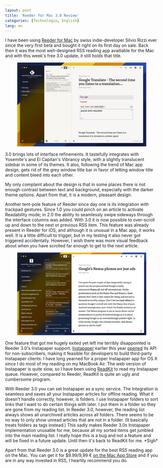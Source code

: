 ```yaml
---
layout: post
title: 'Reeder for Mac 3.0 Review'
categories: [Technologie, English]
lang: en
---
```


I have been using [Reeder for Mac](http://reederapp.com/mac/) by swiss indie-developer Silvio Rizzi ever since the very first beta and bought it right on its first day on sale. Back then it was the most well-designed RSS reading app availiable for the Mac and with this week's free 3.0 update, it still holds that title. 

<figure><img src='/images/reeder30.png' /><figcaption></figcaption></figure>

3.0 brings lots of interface refinements. It tastefully integrates with Yosemite's and El Capitan's Vibrancy style, with a slightly translucent sidebar in some of its themes. It also, following the trend of Mac app design, gets rid of the grey window title bar in favor of letting window title and content bleed into each other. 

My only complaint about the design is that in some places there is not enough contrast between text and background, especially with the darker theme options. Apart from that, it is a modern, pleasant design. 

Another tent-pole feature of Reeder since day one is its integration with trackpad gestures. Since 1.0 you could pinch on an article to activate Readability mode; in 2.0 the ability to seamlessly swipe sideways through the interface columns was added. With 3.0 it is now possible to over-scroll up and down to the next or previous RSS item. This feature was already present in Reeder for iOS, and although it is unusual in a Mac app, it works well. It is a little difficult to trigger, but in my testing it also never got triggered accidentally. However, I wish there was more visual feedback about when you have scrolled far enough to get to the next article.

<figure><img src='/images/reeder302.png' /><figcaption></figcaption></figure>

One feature that got me hugely exited yet left me terribly disappointed is Reeder 3.0's Instapaper support. [Instapaper](https://www.instapaper.com/) earlier this year [opened](http://blog.instapaper.com/post/121774203371) its API for non-subscribers, making it feasible for developers to build third-party Instapaper clients. I have long yearned for a proper Instapaper app for OS X since I do most of my reading on my MacBook Air. The web version of Instapaper is quite slow, so I have been using [ReadKit](http://readkitapp.com/) to read my Instapaper queue. However, compared to Reeder, ReadKit is quite an ugly and cumbersome program. 

With Reeder 3.0 you can set Instapaper as a sync service. The Integration is seamless and saves all your Instapaper articles for offline reading. What it doesn't handle correctly, however, is folders. I use Instapaper folders to sort links that I want to do certain things with later. I put them in a folder so they are gone from my reading list. In Reeder 3.0, however, the reading list always shows all unarchived articles across all folders. There seems to be no way to only show unread articles that are not in a folder. (It basically treats folders as tags instead.) This sadly makes Reeder 3.0s Instapaper implementation unusable for me, because all my sorted items get jumbled into the main reading list. I really hope this is a bug and not a feature and will be fixed in a future update. Until then it's back to ReadKit for me. \*Sigh\*

Apart from that Reeder 3.0 is a great update for the best RSS reading app on the Mac. You can get it for $9.99/9,99 € [on the Mac App Store](https://itunes.apple.com/us/app/reeder-3/id880001334?ls=1&mt=12) and if you are in any way invested in RSS, I heartily recommend you do. 